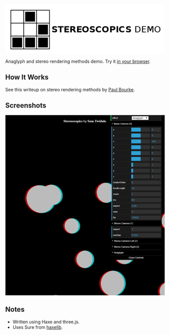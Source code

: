![Project logo](screenshots/stereoscopics_logo.png?raw=true "Stereoscopics Logo")

Anaglyph and stereo rendering methods demo. Try it [in your browser](http://tw1ddle.github.io/Stereoscopics/).

## How It Works ##

See this writeup on stereo rendering methods by [Paul Bourke](http://paulbourke.net/stereographics/stereorender/).

## Screenshots ##

![Screenshot](https://github.com/Tw1ddle/Stereoscopics/blob/master/screenshots/anaglyph.png?raw=true "Anaglyph Stereo Rendering Screenshot 2")

## Notes ##
* Written using Haxe and three.js.
* Uses Sure from [haxelib](http://lib.haxe.org/).